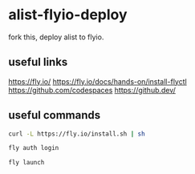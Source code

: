 # alist-flyio-deploy
fork this, deploy alist to flyio.

## useful links
https://fly.io/
https://fly.io/docs/hands-on/install-flyctl
https://github.com/codespaces
https://github.dev/

## useful commands
```bash
curl -L https://fly.io/install.sh | sh
```
```bash
fly auth login
```
```bash
fly launch
```
